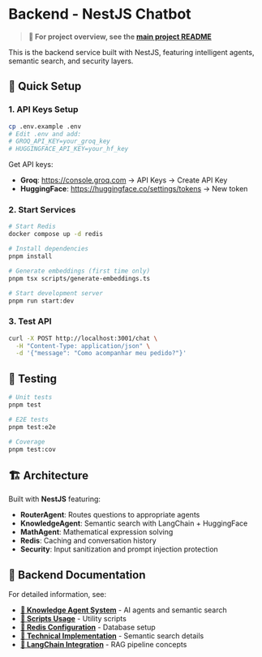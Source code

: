 # Backend - NestJS Chatbot

> **🚀 For project overview, see the [main project README](../README.md)**

This is the backend service built with NestJS, featuring intelligent agents, semantic search, and security layers.

## 🎯 Quick Setup

### 1. API Keys Setup
```bash
cp .env.example .env
# Edit .env and add:
# GROQ_API_KEY=your_groq_key
# HUGGINGFACE_API_KEY=your_hf_key
```

Get API keys:
- **Groq**: https://console.groq.com → API Keys → Create API Key
- **HuggingFace**: https://huggingface.co/settings/tokens → New token

### 2. Start Services
```bash
# Start Redis
docker compose up -d redis

# Install dependencies
pnpm install

# Generate embeddings (first time only)
pnpm tsx scripts/generate-embeddings.ts

# Start development server
pnpm run start:dev
```

### 3. Test API
```bash
curl -X POST http://localhost:3001/chat \
  -H "Content-Type: application/json" \
  -d '{"message": "Como acompanhar meu pedido?"}'
```

## 🧪 Testing

```bash
# Unit tests
pnpm test

# E2E tests  
pnpm test:e2e

# Coverage
pnpm test:cov
```

## 🏗️ Architecture

Built with **NestJS** featuring:
- **RouterAgent**: Routes questions to appropriate agents
- **KnowledgeAgent**: Semantic search with LangChain + HuggingFace
- **MathAgent**: Mathematical expression solving
- **Redis**: Caching and conversation history
- **Security**: Input sanitization and prompt injection protection

## 📖 Backend Documentation

For detailed information, see:

- **[🧠 Knowledge Agent System](./docs/KNOWLEDGE_AGENT.md)** - AI agents and semantic search
- **[🔧 Scripts Usage](./scripts/README.md)** - Utility scripts
- **[💾 Redis Configuration](./docs/redis.md)** - Database setup
- **[🔧 Technical Implementation](./docs/EMBEDDINGS.md)** - Semantic search details
- **[🔗 LangChain Integration](./docs/LangChain.md)** - RAG pipeline concepts


